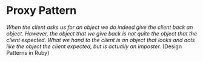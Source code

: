 # Proxy Pattern

*When the client asks us for an object we do indeed give the client back an object.
However, the object that we give back is not quite the object that the client expected.
What we hand to the client is an object that looks and acts like the object the client expected,
but is actually an imposter.*
(Design Patterns in Ruby)

